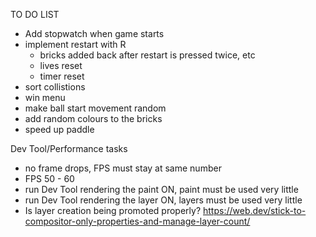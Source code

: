 TO DO LIST

- Add stopwatch when game starts
- implement restart with R
    - bricks added back after restart is pressed twice, etc
    - lives reset
    - timer reset
- sort collistions
- win menu
- make ball start movement random
- add random colours to the bricks
- speed up paddle

Dev Tool/Performance tasks
- no frame drops, FPS must stay at same number
- FPS 50 - 60
- run Dev Tool rendering the paint ON, paint must be used very little
- run Dev Tool rendering the layer ON, layers must be used very little
- Is layer creation being promoted properly? https://web.dev/stick-to-compositor-only-properties-and-manage-layer-count/
